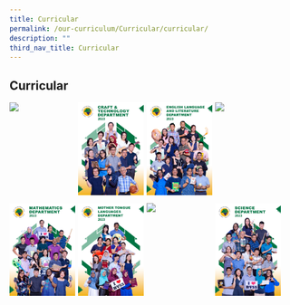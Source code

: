 ```yaml
---
title: Curricular
permalink: /our-curriculum/Curricular/curricular/
description: ""
third_nav_title: Curricular
---
```

## Curricular

<p><a href="/our-curriculum/Curricular/Computing/">
<img style="width:23%;margin-right:5px;" align="left" src="/images/Department%20photos/Group%20Photo/computing%20department.jpg">
</a></p>

<p><a href="/our-curriculum/Curricular/cnt/">
<img style="width:23%;margin-right:5px;" align="left" src="/images/Department%20photos/Group%20Photo/craft%20&amp;%20technology%20department.jpg">
</a></p>

<p><a href="/our-curriculum/Curricular/English/">
<img style="width:23%;margin-right:5px;" align="left" src="/images/Department%20photos/Group%20Photo/english%20language%20and%20literature.jpg">
</a></p>

<p><a href="/our-curriculum/Curricular/Humanities/">
<img style="width:23%;margin-right:5px;" align="left" src="/images/Department%20photos/Group%20Photo/humanities%20department.jpg">
</a></p>
<br clear="left">

<p><a href="/our-curriculum/Curricular/Mathematics/">
<img style="width:23%;margin-right:5px;" align="left" src="/images/Department%20photos/Group%20Photo/mathematics%20department.jpg">
</a></p>

<p><a href="/our-curriculum/Curricular/mt/">
<img style="width:23%;margin-right:5px;" align="left" src="/images/Department%20photos/Group%20Photo/mother%20tongue%20languages.jpg">
</a></p>

<p><a href="/our-curriculum/Curricular/pe/">
<img style="width:23%;margin-right:5px;" align="left" src="/images/Department%20photos/Group%20Photo/physical%20education%20department.jpg">
</a></p>

<p><a href="/our-curriculum/Curricular/Science/">
<img style="width:23%;margin-right:5px;" align="left" src="/images/Department%20photos/Group%20Photo/science%20department.jpg">
</a></p>